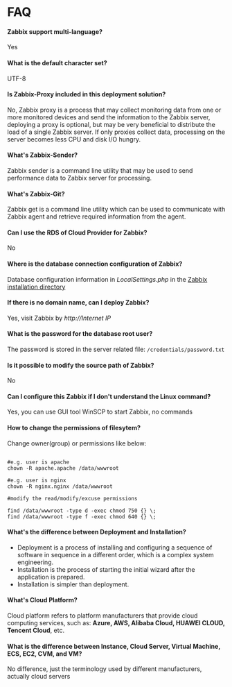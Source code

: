 # FAQ

#### Zabbix support multi-language?

Yes

#### What is the default character set?

UTF-8

#### Is Zabbix-Proxy included in this deployment solution?

No, Zabbix proxy is a process that may collect monitoring data from one or more monitored devices and send the information to the Zabbix server, deploying a proxy is optional, but may be very beneficial to distribute the load of a single Zabbix server. If only proxies collect data, processing on the server becomes less CPU and disk I/O hungry.

#### What's Zabbix-Sender?

Zabbix sender is a command line utility that may be used to send performance data to Zabbix server for processing.

#### What's Zabbix-Git?

Zabbix get is a command line utility which can be used to communicate with Zabbix agent and retrieve required information from the agent.


#### Can I use the RDS of Cloud Provider for Zabbix?

No

#### Where is the database connection configuration of Zabbix?

Database configuration information in *LocalSettings.php* in the [Zabbix installation directory](/stack-components.md#zabbix)

#### If there is no domain name, can I deploy Zabbix?

Yes, visit Zabbix by *http://Internet IP*

#### What is the password for the database root user?

The password is stored in the server related file: `/credentials/password.txt`


#### Is it possible to modify the source path of Zabbix?

No

#### Can I configure this Zabbix if I don't understand the Linux command?

Yes, you can use GUI tool WinSCP to start Zabbix, no commands

#### How to change the permissions of filesytem?

Change owner(group) or permissions like below:

```shell

#e.g. user is apache
chown -R apache.apache /data/wwwroot

#e.g. user is nginx
chown -R nginx.nginx /data/wwwroot

#modify the read/modify/excuse permissions

find /data/wwwroot -type d -exec chmod 750 {} \;
find /data/wwwroot -type f -exec chmod 640 {} \;
```

#### What's the difference between Deployment and Installation?

- Deployment is a process of installing and configuring a sequence of software in sequence in a different order, which is a complex system engineering.  
- Installation is the process of starting the initial wizard after the application is prepared.  
- Installation is simpler than deployment. 

#### What's Cloud Platform?

Cloud platform refers to platform manufacturers that provide cloud computing services, such as: **Azure, AWS, Alibaba Cloud, HUAWEI CLOUD, Tencent Cloud**, etc.

#### What is the difference between Instance, Cloud Server, Virtual Machine, ECS, EC2, CVM, and VM?

No difference, just the terminology used by different manufacturers, actually cloud servers